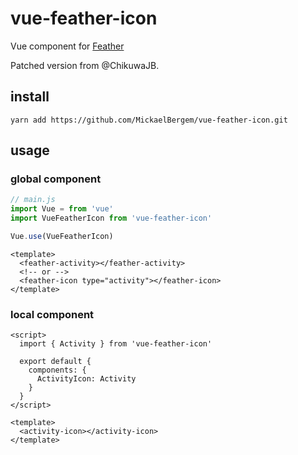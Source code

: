 # vue-feather-icon

Vue component for [Feather](https://feathericons.com)

Patched version from @ChikuwaJB.

## install

```shell
yarn add https://github.com/MickaelBergem/vue-feather-icon.git
```

## usage

### global component
```javascript
// main.js
import Vue = from 'vue'
import VueFeatherIcon from 'vue-feather-icon'

Vue.use(VueFeatherIcon)
```

```vue
<template>
  <feather-activity></feather-activity>
  <!-- or -->
  <feather-icon type="activity"></feather-icon>
</template>
```


### local component

```vue
<script>
  import { Activity } from 'vue-feather-icon'

  export default {
    components: {
      ActivityIcon: Activity
    }
  }
</script>

<template>
  <activity-icon></activity-icon>
</template>
```
